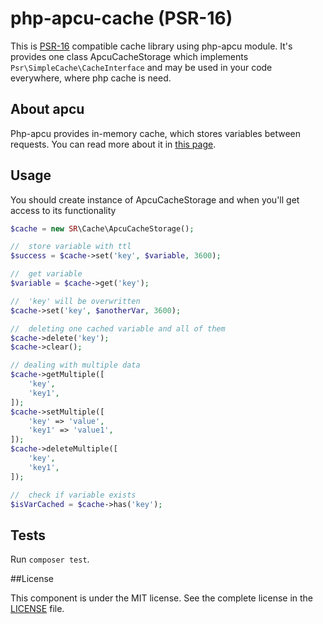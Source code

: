 # php-apcu-cache (PSR-16)
This is [PSR-16](https://www.php-fig.org/psr/psr-16/) compatible cache library using php-apcu module.
It's provides one class ApcuCacheStorage which implements ```Psr\SimpleCache\CacheInterface``` and may be used in your code everywhere, where 
php cache is need.

## About apcu
Php-apcu provides in-memory cache, which stores variables between requests. You can read more about it in [this page](http://php.net/manual/en/ref.apcu.php).

## Usage
You should create instance of ApcuCacheStorage and when you'll get access to its functionality

```php
$cache = new SR\Cache\ApcuCacheStorage();

//  store variable with ttl
$success = $cache->set('key', $variable, 3600);

//  get variable
$variable = $cache->get('key');

//  'key' will be overwritten
$cache->set('key', $anotherVar, 3600);

//  deleting one cached variable and all of them
$cache->delete('key');
$cache->clear();

// dealing with multiple data
$cache->getMultiple([
    'key', 
    'key1',
]);
$cache->setMultiple([
    'key' => 'value',
    'key1' => 'value1',
]);
$cache->deleteMultiple([
    'key', 
    'key1',
]);

//  check if variable exists
$isVarCached = $cache->has('key');
```

## Tests

Run `composer test`.

##License

This component is under the MIT license. See the complete license in the [LICENSE](./LICENSE) file.
